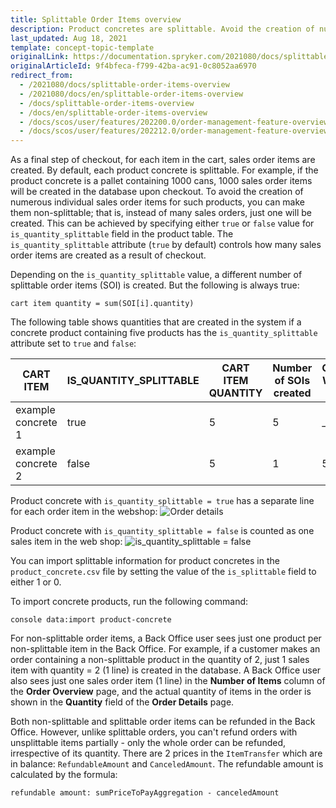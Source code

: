 ```yaml
---
title: Splittable Order Items overview
description: Product concretes are splittable. Avoid the creation of numerous sales order items, make them non-splittable (no many sales orders, only one will be created).
last_updated: Aug 18, 2021
template: concept-topic-template
originalLink: https://documentation.spryker.com/2021080/docs/splittable-order-items-overview
originalArticleId: 9f4bfeca-f799-42ba-ac91-0c8052aa6970
redirect_from:
  - /2021080/docs/splittable-order-items-overview
  - /2021080/docs/en/splittable-order-items-overview
  - /docs/splittable-order-items-overview
  - /docs/en/splittable-order-items-overview
  - /docs/scos/user/features/202200.0/order-management-feature-overview/splittable-order-items-overview.html
  - /docs/scos/user/features/202212.0/order-management-feature-overview/splittable-order-items-overview.html
---
```


As a final step of checkout, for each item in the cart, sales order items are created. By default, each product concrete is splittable. For example, if the product concrete is a pallet containing 1000 cans, 1000 sales order items will be created in the database upon checkout. To avoid the creation of numerous individual sales order items for such products, you can make them non-splittable; that is, instead of many sales orders, just one will be created. This can be achieved by specifying either `true` or `false` value for `is_quantity_splittable` field in the product table. The `is_quantity_splittable` attribute (`true` by default) controls how many sales order items are created as a result of checkout.

Depending on the `is_quantity_splittable` value, a different number of splittable order items (SOI) is created. But the following is always true:

```
cart item quantity = sum(SOI[i].quantity)
```

The following table shows quantities that are created in the system if a concrete product containing five products has the `is_quantity_splittable` attribute set to `true` and `false`:

| CART ITEM | IS_QUANTITY_SPLITTABLE | CART ITEM QUANTITY | Number of SOIs created | QUANTITIES WITHIN THE SOIS |
| --- | --- | --- | --- | --- |
| example concrete 1 | true | 5 | 5 | _1 |
| example concrete 2 | false | 5 | 1 | 5 |

Product concrete with `is_quantity_splittable = true` has a separate line for each order item in the webshop:
![Order details](https://spryker.s3.eu-central-1.amazonaws.com/docs/Features/Order+Management/Splittable+Order+Items/Splittable+Order+Items+Feature+Overview/SOI.png)

Product concrete with `is_quantity_splittable = false` is counted as one sales item in the web shop:
![is_quantity_splittable = false](https://spryker.s3.eu-central-1.amazonaws.com/docs/Features/Order+Management/Splittable+Order+Items/Splittable+Order+Items+Feature+Overview/SOI-false.png)

You can import splittable information for product concretes in the `product_concrete.csv` file by setting the value of the `is_splittable` field to either 1 or 0.

To import concrete products, run the following command:

`console data:import product-concrete`

For non-splittable order items, a Back Office user sees just one product per non-splittable item in the Back Office. For example, if a customer makes an order containing a non-splittable product in the quantity of 2, just 1 sales item with quantity = 2 (1 line) is created in the database. A Back Office user also sees just one sales order item (1 line) in the **Number of Items** column of the **Order Overview** page, and the actual quantity of items in the order is shown in the **Quantity** field of the **Order Details** page.

Both non-splittable and splittable order items can be refunded in the Back Office. However, unlike splittable orders, you can't refund orders with unsplittable items partially - only the whole order can be refunded, irrespective of its quantity. There are 2 prices in the `ItemTransfer` which are in balance: `RefundableAmount` and `CanceledAmount`. The refundable amount is calculated by the formula:

`refundable amount: sumPriceToPayAggregation - canceledAmount`
